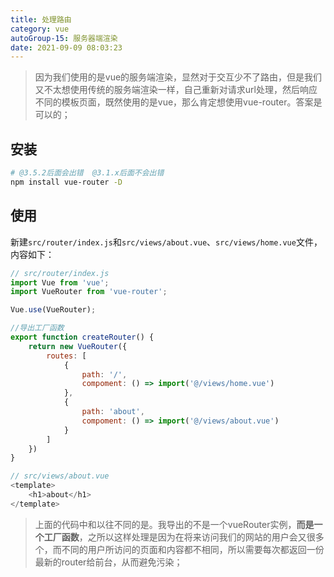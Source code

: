 ```yaml
---
title: 处理路由
category: vue
autoGroup-15: 服务器端渲染
date: 2021-09-09 08:03:23
---
```


> 因为我们使用的是vue的服务端渲染，显然对于交互少不了路由，但是我们又不太想使用传统的服务端渲染一样，自己重新对请求url处理，然后响应不同的模板页面，既然使用的是vue，那么肯定想使用vue-router。答案是可以的；

## 安装

```bash
# @3.5.2后面会出错  @3.1.x后面不会出错
npm install vue-router -D
```

## 使用

新建`src/router/index.js`和`src/views/about.vue`、`src/views/home.vue`文件，内容如下：

```javascript
// src/router/index.js
import Vue from 'vue';
import VueRouter from 'vue-router';

Vue.use(VueRouter);

//导出工厂函数
export function createRouter() {
    return new VueRouter({
        routes: [
            {
                path: '/',
                compoment: () => import('@/views/home.vue')
            },
            {
                path: 'about',
                compoment: () => import('@/views/about.vue')
            }
        ]
    })
}
```

```javascript
// src/views/about.vue
<template>
    <h1>about</h1>
</template>
```

> 上面的代码中和以往不同的是。我导出的不是一个vueRouter实例，**而是一个工厂函数**，之所以这样处理是因为在将来访问我们的网站的用户会又很多个，而不同的用户所访问的页面和内容都不相同，所以需要每次都返回一份最新的router给前台，从而避免污染；

